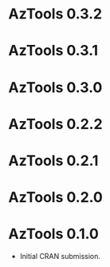 # AzTools 0.3.2

# AzTools 0.3.1

# AzTools 0.3.0

# AzTools 0.2.2

# AzTools 0.2.1

# AzTools 0.2.0

# AzTools 0.1.0

* Initial CRAN submission.
